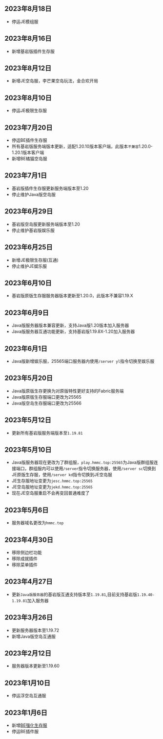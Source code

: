 ## 2023年8月18日
- 停运JE模组服

## 2023年8月16日
- 新增基岩版插件生存服

## 2023年8月12日
- 新增JE空岛服，李芒果空岛玩法，金合欢开局

## 2023年8月10日
- 停运JE极限生存服

## 2023年7月20日
- 停运BE插件生存服  
- 所有基岩版服务端版本更新，适配1.20.10版本客户端，此版本`不兼容`1.20.0-1.20.1版本客户端  
- 新增BE橘猫空岛服

## 2023年7月1日
- 基岩版插件生存服更新服务端版本至1.20  
- 停止维护Java版空岛服

## 2023年6月29日
- 基岩版空岛服更新服务端版本至1.20  
- 停止维护基岩版娱乐服

## 2023年6月25日
- 新增JE极限生存服(互通)  
- 停止维护JE娱乐服

## 2023年6月10日
- 基岩版原版生存服服务器版本更新至1.20.0，此版本不兼容1.19.X

## 2023年6月9日
- Java版服务器版本兼容更新，支持Java版1.20版本加入服务器  
- Java版服务器互通功能更新，支持基岩版1.19.8X-1.20加入服务器  

## 2023年6月1日
- Java版新增娱乐服，25565端口服务器内使用`/server yl`指令切换至娱乐服

## 2023年5月20日
- Java版原版生存更换为对原版特性更好支持的Fabric服务端  
- Java版原版生存服端口更改为25565  
- Java版空岛生存服端口更改为25566

## 2023年5月12日
- 更新所有基岩版服务端版本至`1.19.81`

## 2023年5月10日
- Java版服务器现在更改为了群组服，`play.hmmc.top:25565`为Java版群组服连接端口，群组服内可以使用`/server`指令切换服务器，使用`/server sc`切换到JE原版生存服，使用`/server kd`指令切换到JE空岛服  
- JE生存服地址变更为`jesc.hmmc.top:25565`  
- JE空岛服地址变更为`jekd.hmmc.top:25565`  
- 现在JE空岛服重启不会再变回普通难度了

## 2023年5月6日
- 服务器域名更改为`hmmc.top`

## 2023年4月30日
- 移除侧边栏功能
- 移除成就插件
- 移除菜单插件

## 2023年4月27日
- 更新`Java版服务器`的基岩版互通支持版本至`1.19.81`,目前支持基岩版`1.19.40-1.19.81`加入服务器

## 2023年3月26日
- 更新服务器版本至1.19.72
- 新增Java版空岛互通服

## 2023年2月12日
- 服务器版本更新至1.19.60

## 2023年1月10日
- 停运浮空岛互通服

## 2023年1月6日
- 新增[BE强化生存服](servers/20000)
- 停运BE插件服